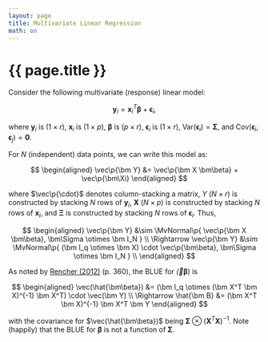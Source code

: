 ```yaml
---
layout: page
title: Multivariate Linear Regression
math: on
---
```


# {{ page.title }}

Consider the following multivariate (response) linear model:

$$
\bm y_i = \bm x_i^T \bm\beta + \bm \epsilon_i,
$$

where 
$\bm y_i$ is $(1 \times r)$,
$\bm x_i$ is $(1 \times p)$,
$\bm \beta$ is $(p \times r)$,
$\bm \epsilon_i$ is $(1\times r)$,
$\text{Var}(\bm\epsilon_i) = \bm \Sigma$, and
$\text{Cov}(\bm\epsilon_i, \bm\epsilon_j) = \bm 0$.

For $N$ (independent) data points, we can write this model as:

$$
\begin{aligned}
    \vec\p{\bm Y} &= \vec\p{\bm X \bm\beta} + \vec\p{\bm\Xi}
\end{aligned}
$$

where $\vec\p{\cdot}$ denotes column-stacking a matrix, $Y$ 
($N\times r$) is constructed by stacking $N$ rows of $\bm y_i$,
$\bm X~(N\times p)$ is constructed by stacking $N$ rows of $\bm x_i$,
and $\bm\Xi$ is constructed by stacking $N$ rows of $\bm\epsilon_i$.
Thus, 

$$
\begin{aligned}
    \vec\p{\bm Y} &\sim \MvNormal\p{
        \vec\p{\bm X \bm\beta},
        \bm\Sigma \otimes \bm I_N
    } \\ 
    \Rightarrow
    \vec\p{\bm Y} &\sim \MvNormal\p{
        (\bm I_q \otimes \bm X) \cdot \vec\p{\bm\beta},
        \bm\Sigma \otimes \bm I_N
    } \\
\end{aligned}
$$


As noted by [Rencher (2012)][1] (p. 360), the BLUE for $\vec(\bm\beta)$
is 

$$
\begin{aligned}
    \vec(\hat{\bm\beta}) &= (\bm I_q \otimes (\bm X^T \bm X)^{-1} \bm X^T)
        \cdot \vec(\bm Y) \\
    \Rightarrow
    \hat{\bm B} &= (\bm X^T \bm X)^{-1} \bm X^T \bm Y
\end{aligned}
$$

with the covariance for $\vec(\hat{\bm\beta})$ being 
$\bm \Sigma \otimes (\bm X^T\bm X)^{-1}$. Note (happily) that 
the BLUE for $\bm\beta$ is not a function of $\bm \Sigma$.

[1]: https://www.wiley.com/en-us/Methods+of+Multivariate+Analysis,+3rd+Edition-p-9780470178966

